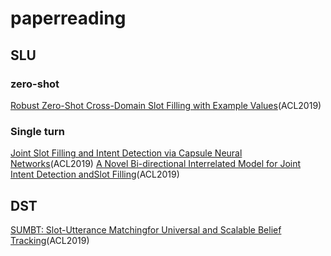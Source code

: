# paperreading
## SLU
### zero-shot
[Robust Zero-Shot Cross-Domain Slot Filling with Example Values](https://www.aclweb.org/anthology/P19-154)(ACL2019)
### Single turn
[Joint Slot Filling and Intent Detection via Capsule Neural Networks](https://www.aclweb.org/anthology/P19-1519)(ACL2019)
[A Novel Bi-directional Interrelated Model for Joint Intent Detection andSlot Filling](https://www.aclweb.org/anthology/P19-1544)(ACL2019)
## DST
[SUMBT: Slot-Utterance Matchingfor Universal and Scalable Belief Tracking](https://www.aclweb.org/anthology/P19-1546)(ACL2019)
